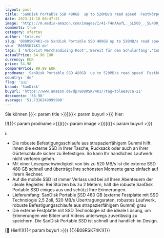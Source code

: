 ```yaml
---
layout: post
title: 'SanDisk Portable SSD 480GB  up to 520MB/s read speed  Festkörper-Laufwerk'
date: 2023-11-18 08:47:51
image: 'https://m.media-amazon.com/images/I/41-T4nAAufL._SL500_._SL400_.jpg'
comments: true
category: ofertas
author: 'tole.es'
slug: 'B08RSK74K1-de SanDisk Portable SSD 480GB up to 520MB/s read speed...'
sku: 'B08RSK74K1-de'
tags: [ 'Arborist Merchandising Root','Bereit für den Schulanfang','Computer & Zubehör','Computer & Zubehör: Produkte mit Umwelt-Label','Datenspeicher','Externe Datenspeicher','Externe SSD','Self Service','Special Features Stores','Stores','a4cbee59-f823-40fe-831a-7de64f655f6f_0','a4cbee59-f823-40fe-831a-7de64f655f6f_1301','e26659c6-d1cd-45cb-800b-2f9b432b8572_0','e26659c6-d1cd-45cb-800b-2f9b432b8572_5901','sandisk','🇩🇪', ]
actualPrice: 54.98 EUR
currency: EUR
price: 54.98
comparePrice: 89.99 EUR
prodname: 'SanDisk Portable SSD 480GB  up to 520MB/s read speed  Festkörper-Laufwerk'
country: 'de'
flag: '🇩🇪'
brand: 'SanDisk'
buyurl: 'https://www.amazon.de/dp/B08RSK74K1/?tag=tolees0ca-21'
descuento: '38.90'
average: '51.7316249999998'
---
```


Sie können [{{< param title >}}]({{< param buyurl >}}) hier:

[![{{< param prodname >}}]({{< param image >}})]({{< param buyurl >}})

ℹ️:

- Die robuste Befestigungsschlaufe aus strapazierfähigem Gummi hilft Ihnen die externe SSD in Ihrer Tasche, Rucksack oder auch an Ihrer Gürtelschlaufe sicher zu Befestigen. So kann Ihr handliches Laufwerk nicht verloren gehen.
- Mit einer Lesegeschwindigkeit von bis zu 520 MB/s ist die externe SSD 480 GB schnell und überträgt Ihre schönsten Momente ganz einfach auf Ihrern Rechner.
- Auf die mobile SSD ist immer Verlass und bei all Ihren Abenteuern der ideale Begleiter. Bei Stürzen bis zu 2 Metern, hält die robuste SanDisk Portable SSD einiges aus und schützt Ihre Erinnerungen.
- Lieferumfang: SanDisk Portable SSD 480 GB (externe Festplatte mit SSD Technologie 2,5 Zoll, 520 MB/s Übertragungsraten, robustes Laufwerk, robuste Befestigungsschlaufe aus strapazierfähigem Gummi) grau
- Die externe Festplatte mit SSD Technologie ist die ideale Lösung, um Erinnerungen wie Bilder und Videos unterwegs zuverlässig zu speichern. Die SanDisk Portable SSD ist schnell und handlich im Design.

[🛒 Hier!!]({{< param buyurl >}})
{{<world>}}B08RSK74K1{{</world>}}
